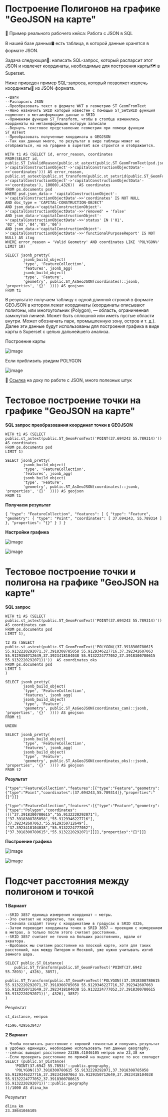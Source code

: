 # Построение Полигонов на графике "GeoJSON на карте"

💼 Пример реального рабочего кейса: Работа с JSON в SQL

В нашей базе данных🛢️ есть таблица, в которой данные хранятся в формате JSON. 

Задача следующая🐾: написать SQL-запрос, который распарсит этот JSON и извлечет координаты, необходимые для построения карты🗺️ в Superset.

Ниже приведен пример SQL-запроса, который позволяет извлечь координаты🔵 из JSON-формата. 

```
--Шаги 
--Распарсить JSON 
--Преобразовать текст в формате WKT в геометрию ST_GeomFromText 
--Явно назначить SRID который известен с помощью ST_SetSRID функция подменяет в метаинформации данные о SRID 
--Применяем функцию ST_Transform, чтобы в столбце изменились координаты на метаинформацию которую записали 
--Вернуть текстовое представление геометрии при помощи функции ST_AsText 
--Преобразовать полученные координаты в GEOJSON
--Так как данных много, то результат в виде таблицы может не отображаться, но на графике в superset все строится и отображается.

WITH t1 AS (SELECT id, error_reason, coordinates
FROM(SELECT id,  public.ST_IsValidReason(public.st_astext(public.ST_GeomFromText(psd.json_data->'capitalConstructionObject'->'capitalConstructionObjectData'->>'coordinates'))) AS error_reason,
public.st_astext(public.st_transform(public.st_setsrid(public.ST_GeomFromText(psd.json_data->'capitalConstructionObject'->'capitalConstructionObjectData'->>'coordinates'), 10000),4326))  AS coordinates
FROM ps.documents psd
WHERE psd.json_data-> 'capitalConstructionObject'->'capitalConstructionObjectData'->>'coordinates' IS NOT NULL
AND doc_type = 'CAPITAL-CONSTRUCTION-OBJECT'
AND json_data->'capitalConstructionObject'->'capitalConstructionObjectData'->>'removed' = 'false'
AND json_data->'capitalConstructionObject'->'capitalConstructionObjectData'->>'status' IN ('01', '02','03','04','05','06')
AND json_data->'capitalConstructionObject'->'capitalConstructionObjectData'->>'functionalPurposeReport' IS NOT NULL) AS itog
WHERE error_reason = 'Valid Geometry' AND coordinates LIKE 'POLYGON%' LIMIT 10)

SELECT jsonb_pretty(
        jsonb_build_object(
        'type', 'FeatureCollection',
        'features', jsonb_agg(
        jsonb_build_object(
        'type', 'Feature',
        'geometry', public.ST_AsGeoJSON(coordinates)::jsonb,  'properties', '{}'  )))) AS geojson 
FROM t1
```

В результате получаем таблицу с одной длинной строкой в формате GEOJSON в котором лежат координаты (координаты описывают полигоны, или многоугольник (Polygon), — область, ограниченная замкнутой линией. Может быть сплошной или иметь пустые области внутри. Может обозначать парк, промышленную зону, остров и т. д.). Далее эти данные будут использованы для построения графика в виде карты в Superset с целью дальнейшего анализа.

Построение карты

![image](https://github.com/user-attachments/assets/7c2fe123-a101-4c54-86ee-bf3b5f0c7184)

Если приблизить увидим POLYGON

![image](https://github.com/user-attachments/assets/a1b39934-713c-4158-b067-b9a5a47d34e6)


🔗 [Ссылка](https://postgrespro.ru/docs/postgrespro/9.5/functions-json) на доку по работе с JSON, много полезных штук

# Тестовое построение точки на графике "GeoJSON на карте" 

**SQL запрос преобразования координат точки в GEOJSON**

```
WITH t1 AS (SELECT 
public.st_astext(public.ST_GeomFromText('POINT(37.694243 55.789314)'))  AS coordinates
FROM ps.documents psd
LIMIT 1)

SELECT jsonb_pretty(
        jsonb_build_object(
        'type', 'FeatureCollection',
        'features', jsonb_agg(
        jsonb_build_object(
        'type', 'Feature',
        'geometry', public.ST_AsGeoJSON(coordinates)::jsonb,  'properties', '{}'  )))) AS geojson 
FROM t1
```

**Получаем результат**

```
{ "type": "FeatureCollection", "features": [ { "type": "Feature", "geometry": { "type": "Point", "coordinates": [ 37.694243, 55.789314 ] }, "properties": "{}" } ] }
```

**Настройки графика**

![image](https://github.com/user-attachments/assets/9d1b7a8a-f695-4a8b-9268-d4b29d87d950)

![image](https://github.com/user-attachments/assets/1d17b399-2020-4369-a104-06b2ae0ceaa5)

# Тестовое построение точки и полигона на графике "GeoJSON на карте"

**SQL запрос**

```
WITH t1 AS (SELECT 
public.st_astext(public.ST_GeomFromText('POINT(37.694243 55.789314)'))  AS coordinates_cam
FROM ps.documents psd
LIMIT 1),

t2 AS (SELECT 
public.st_astext(public.ST_GeomFromText('POLYGON((37.3918300780615 55.9132220292071,37.3918308785058 55.9129346227716,37.392342607063 55.9129350712649,37.3923418104038 55.9132224777052,37.3918300780615 55.9132220292071))'))  AS coordinates_oks
FROM ps.documents psd
LIMIT 1
)

SELECT jsonb_pretty(
        jsonb_build_object(
        'type', 'FeatureCollection',
        'features', jsonb_agg(
        jsonb_build_object(
        'type', 'Feature',
        'geometry', public.ST_AsGeoJSON(coordinates_cam)::jsonb,  'properties', '{}'  )))) AS geojson 
FROM t1

UNION

SELECT jsonb_pretty(
        jsonb_build_object(
        'type', 'FeatureCollection',
        'features', jsonb_agg(
        jsonb_build_object(
        'type', 'Feature',
        'geometry', public.ST_AsGeoJSON(coordinates_oks)::jsonb,  'properties', '{}'  )))) AS geojson 
FROM t2
```

**Результат**

```
{"type":"FeatureCollection","features":[{"type":"Feature","geometry":{"type":"Point","coordinates":[37.694243,55.789314]},"properties":"{}"}]}

{"type":"FeatureCollection","features":[{"type":"Feature","geometry":{"type":"Polygon","coordinates":[[["37.3918300780615","55.9132220292071"],["37.3918308785058","55.9129346227716"],[37.392342607063,"55.9129350712649"],["37.3923418104038","55.9132224777052"],["37.3918300780615","55.9132220292071"]]]},"properties":"{}"}]}
```

**Построение графика**

![image](https://github.com/user-attachments/assets/e4345c6e-d4e5-455c-a8bb-d9a6c12fae51)

![image](https://github.com/user-attachments/assets/76c09fde-5f03-4c47-b6de-5e0b7aeeb602)

# Подсчет расстояния между полигоном и точкой

**1 Вариант**

```
--SRID 3857 единица измерения координат — метры.
--Это считает не корректно, так как 
--Сначала создаёт точку с координатами в градусах в SRID 4326, 
--Затем переводит координаты точек в SRID 3857 — проекцию с измерением в метрах, а только после этого считает расстояние.
--SRID 3857 считает не точно на больших расстояниях, вдали от экватора. 
--Вдобавок мы считаем расстояние на плоской карте, хотя для таких расстояний, как между Питером и Москвой, уже нужно учитывать изгиб земного шара.

SELECT public.ST_Distance(
    public.ST_Transform(public.ST_GeomFromText('POINT(37.6942 55.7893)', 4326), 3857),
    public.ST_Transform(public.ST_GeomFromText('POLYGON((37.3918300780615 55.9132220292071,37.3918308785058 55.9129346227716,37.392342607063 55.9129350712649,37.3923418104038 55.9132224777052,37.3918300780615 55.9132220292071))', 4326), 3857)
)
```

Результат

```
st_distance, метров

41596.4295638437
```

**2 Вариант**

```
--Чтобы посчитать расстояние с хорошей точностью и получить результат в удобных единицах, необходимо использовать тип данных geography.
--сейчас выводит расстояние 23386.41046105 метров или 23,38 км
--Если проверить расстояние по прямой на яндекс карте то все совпадет
SELECT (public.ST_Distance(
    'POINT(37.6942 55.7893)'::public.geography,
    'POLYGON((37.3918300780615 55.9132220292071,37.3918308785058 55.9129346227716,37.392342607063 55.9129350712649,37.3923418104038 55.9132224777052,37.3918300780615 55.9132220292071))'::public.geography
))/1000 AS dlina_km
```

Результат

```
dlina_km
23.38641046105
```
